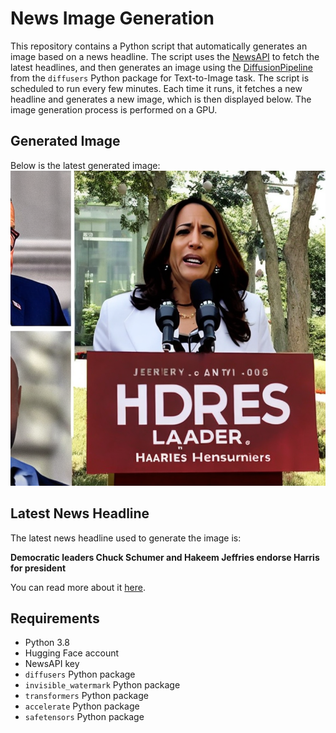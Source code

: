 # News Image Generation
This repository contains a Python script that automatically generates an image based on a news headline. The script uses the [NewsAPI](https://newsapi.org/) to fetch the latest headlines, and then generates an image using the [DiffusionPipeline](https://github.com/huggingface/diffusers) from the `diffusers` Python package for Text-to-Image task.
The script is scheduled to run every few minutes. Each time it runs, it fetches a new headline and generates a new image, which is then displayed below. The image generation process is performed on a GPU.

## Generated Image
Below is the latest generated image:
![Generated Image](image.png)

## Latest News Headline
The latest news headline used to generate the image is:

**Democratic leaders Chuck Schumer and Hakeem Jeffries endorse Harris for president**

You can read more about it [here](https://news.google.com/rss/articles/CBMigAFodHRwczovL3d3dy5uYmNuZXdzLmNvbS9wb2xpdGljcy8yMDI0LWVsZWN0aW9uL2RlbW9jcmF0aWMtbGVhZGVycy1jaHVjay1zY2h1bWVyLWhha2VlbS1qZWZmcmllcy1lbmRvcnNlLWhhcnJpcy1wcmVzaWQtcmNuYTE2MzI0OdIBK2h0dHBzOi8vd3d3Lm5iY25ld3MuY29tL25ld3MvYW1wL3JjbmExNjMyNDk?oc=5).

## Requirements
- Python 3.8
- Hugging Face account
- NewsAPI key
- `diffusers` Python package
- `invisible_watermark` Python package
- `transformers` Python package
- `accelerate` Python package
- `safetensors` Python package
